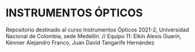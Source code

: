 # INSTRUMENTOS ÓPTICOS
Repositorio destinado al curso Instrumentos Ópticos 2021-2, Universidad Nacional de Colombia, sede Medellín.
//
Equipo 11: 
Elkin Alexis Guarín, 
Kénnier Alejandro Franco, 
Juan David Tangarife Hernández
